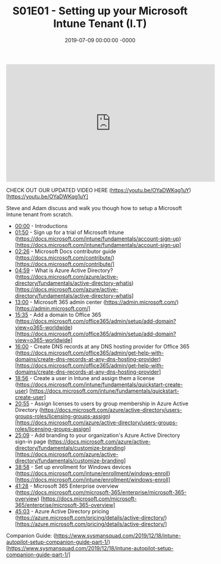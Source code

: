 ﻿---
layout: post
title: "S01E01 - Setting up your Microsoft Intune Tenant (I.T)"
date: 2019-07-09 00:00:00 -0000
categories:
---

<iframe loading="lazy" width="560" height="315" src="https://www.youtube.com/embed/OkeUN-tdfqs" title="YouTube video player" frameborder="0" allow="accelerometer; autoplay; clipboard-write; encrypted-media; gyroscope; picture-in-picture" allowfullscreen></iframe>

CHECK OUT OUR UPDATED VIDEO HERE (https://youtu.be/OYaDWKqg1uY) [https://youtu.be/OYaDWKqg1uY]

Steve and Adam discuss and walk you though how to setup a Microsoft Intune tenant from scratch.

* [00:00](https://www.youtube.com/watch?v=OkeUN-tdfqs&t=0s) - Introductions
* [01:50](https://www.youtube.com/watch?v=OkeUN-tdfqs&t=110s) - Sign up for a trial of Microsoft Intune
(https://docs.microsoft.com/intune/fundamentals/account-sign-up) [https://docs.microsoft.com/intune/fundamentals/account-sign-up]
* [02:26](https://www.youtube.com/watch?v=OkeUN-tdfqs&t=146s) - Microsoft Docs contributor guide
(https://docs.microsoft.com/contribute/) [https://docs.microsoft.com/contribute/]
* [04:59](https://www.youtube.com/watch?v=OkeUN-tdfqs&t=299s) - What is Azure Active Directory?
(https://docs.microsoft.com/azure/active-directory/fundamentals/active-directory-whatis) [https://docs.microsoft.com/azure/active-directory/fundamentals/active-directory-whatis]
* [13:00](https://www.youtube.com/watch?v=OkeUN-tdfqs&t=780s) - Microsoft 365 admin center
(https://admin.microsoft.com/) [https://admin.microsoft.com/]
* [15:35](https://www.youtube.com/watch?v=OkeUN-tdfqs&t=935s) - Add a domain to Office 365
(https://docs.microsoft.com/office365/admin/setup/add-domain?view=o365-worldwide) [https://docs.microsoft.com/office365/admin/setup/add-domain?view=o365-worldwide]
* [16:00](https://www.youtube.com/watch?v=OkeUN-tdfqs&t=960s) - Create DNS records at any DNS hosting provider for Office 365
(https://docs.microsoft.com/office365/admin/get-help-with-domains/create-dns-records-at-any-dns-hosting-provider) [https://docs.microsoft.com/office365/admin/get-help-with-domains/create-dns-records-at-any-dns-hosting-provider]
* [18:56](https://www.youtube.com/watch?v=OkeUN-tdfqs&t=1136s) - Create a user in Intune and assign them a license
(https://docs.microsoft.com/intune/fundamentals/quickstart-create-user) [https://docs.microsoft.com/intune/fundamentals/quickstart-create-user]
* [20:55](https://www.youtube.com/watch?v=OkeUN-tdfqs&t=1255s) - Assign licenses to users by group membership in Azure Active Directory
(https://docs.microsoft.com/azure/active-directory/users-groups-roles/licensing-groups-assign) [https://docs.microsoft.com/azure/active-directory/users-groups-roles/licensing-groups-assign]
* [25:09](https://www.youtube.com/watch?v=OkeUN-tdfqs&t=1509s) - Add branding to your organization's Azure Active Directory sign-in page
(https://docs.microsoft.com/azure/active-directory/fundamentals/customize-branding) [https://docs.microsoft.com/azure/active-directory/fundamentals/customize-branding]
* [38:58](https://www.youtube.com/watch?v=OkeUN-tdfqs&t=2338s) - Set up enrollment for Windows devices
(https://docs.microsoft.com/intune/enrollment/windows-enroll) [https://docs.microsoft.com/intune/enrollment/windows-enroll]
* [41:28](https://www.youtube.com/watch?v=OkeUN-tdfqs&t=2488s) - Microsoft 365 Enterprise overview
(https://docs.microsoft.com/microsoft-365/enterprise/microsoft-365-overview) [https://docs.microsoft.com/microsoft-365/enterprise/microsoft-365-overview]
* [45:03](https://www.youtube.com/watch?v=OkeUN-tdfqs&t=2703s) - Azure Active Directory pricing
(https://azure.microsoft.com/pricing/details/active-directory/) [https://azure.microsoft.com/pricing/details/active-directory/]

Companion Guide:
(https://www.sysmansquad.com/2019/12/18/intune-autopilot-setup-companion-guide-part-1/) [https://www.sysmansquad.com/2019/12/18/intune-autopilot-setup-companion-guide-part-1/]

